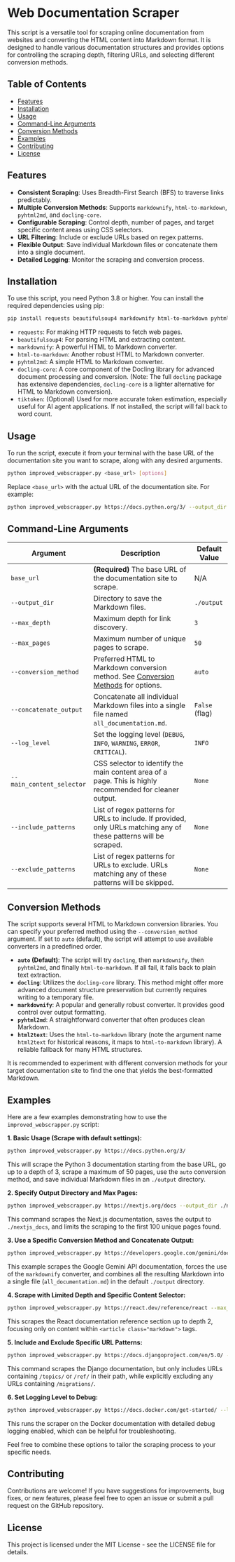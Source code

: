 # Web Documentation Scraper

This script is a versatile tool for scraping online documentation from websites and converting the HTML content into Markdown format. It is designed to handle various documentation structures and provides options for controlling the scraping depth, filtering URLs, and selecting different conversion methods.

## Table of Contents

- [Features](#features)
- [Installation](#installation)
- [Usage](#usage)
- [Command-Line Arguments](#command-line-arguments)
- [Conversion Methods](#conversion-methods)
- [Examples](#examples)
- [Contributing](#contributing)
- [License](#license)

## Features

*   **Consistent Scraping**: Uses Breadth-First Search (BFS) to traverse links predictably.
*   **Multiple Conversion Methods**: Supports `markdownify`, `html-to-markdown`, `pyhtml2md`, and `docling-core`.
*   **Configurable Scraping**: Control depth, number of pages, and target specific content areas using CSS selectors.
*   **URL Filtering**: Include or exclude URLs based on regex patterns.
*   **Flexible Output**: Save individual Markdown files or concatenate them into a single document.
*   **Detailed Logging**: Monitor the scraping and conversion process.




## Installation

To use this script, you need Python 3.8 or higher. You can install the required dependencies using pip:

```bash
pip install requests beautifulsoup4 markdownify html-to-markdown pyhtml2md docling-core tiktoken
```

*   `requests`: For making HTTP requests to fetch web pages.
*   `beautifulsoup4`: For parsing HTML and extracting content.
*   `markdownify`: A powerful HTML to Markdown converter.
*   `html-to-markdown`: Another robust HTML to Markdown converter.
*   `pyhtml2md`: A simple HTML to Markdown converter.
*   `docling-core`: A core component of the Docling library for advanced document processing and conversion. (Note: The full `docling` package has extensive dependencies, `docling-core` is a lighter alternative for HTML to Markdown conversion).
*   `tiktoken`: (Optional) Used for more accurate token estimation, especially useful for AI agent applications. If not installed, the script will fall back to word count.




## Usage

To run the script, execute it from your terminal with the base URL of the documentation site you want to scrape, along with any desired arguments.

```bash
python improved_webscrapper.py <base_url> [options]
```

Replace `<base_url>` with the actual URL of the documentation site. For example:

```bash
python improved_webscrapper.py https://docs.python.org/3/ --output_dir python_docs --max_depth 2 --max_pages 100 --conversion_method markdownify
```




## Command-Line Arguments

| Argument                  | Description                                                                                                                              | Default Value      |
| ------------------------- | ---------------------------------------------------------------------------------------------------------------------------------------- | ------------------ |
| `base_url`                | **(Required)** The base URL of the documentation site to scrape.                                                                         | N/A                |
| `--output_dir`            | Directory to save the Markdown files.                                                                                                    | `./output`         |
| `--max_depth`             | Maximum depth for link discovery.                                                                                                        | `3`                |
| `--max_pages`             | Maximum number of unique pages to scrape.                                                                                                | `50`               |
| `--conversion_method`     | Preferred HTML to Markdown conversion method. See [Conversion Methods](#conversion-methods) for options.                                   | `auto`             |
| `--concatenate_output`    | Concatenate all individual Markdown files into a single file named `all_documentation.md`.                                               | `False` (flag)     |
| `--log_level`             | Set the logging level (`DEBUG`, `INFO`, `WARNING`, `ERROR`, `CRITICAL`).                                                                 | `INFO`             |
| `--main_content_selector` | CSS selector to identify the main content area of a page. This is highly recommended for cleaner output.                                 | `None`             |
| `--include_patterns`      | List of regex patterns for URLs to include. If provided, only URLs matching any of these patterns will be scraped.                       | `None`             |
| `--exclude_patterns`      | List of regex patterns for URLs to exclude. URLs matching any of these patterns will be skipped.                                         | `None`             |




## Conversion Methods

The script supports several HTML to Markdown conversion libraries. You can specify your preferred method using the `--conversion_method` argument. If set to `auto` (default), the script will attempt to use available converters in a predefined order.

*   **`auto` (Default)**: The script will try `docling`, then `markdownify`, then `pyhtml2md`, and finally `html-to-markdown`. If all fail, it falls back to plain text extraction.
*   **`docling`**: Utilizes the `docling-core` library. This method might offer more advanced document structure preservation but currently requires writing to a temporary file.
*   **`markdownify`**: A popular and generally robust converter. It provides good control over output formatting.
*   **`pyhtml2md`**: A straightforward converter that often produces clean Markdown.
*   **`html2text`**: Uses the `html-to-markdown` library (note the argument name `html2text` for historical reasons, it maps to `html-to-markdown` library). A reliable fallback for many HTML structures.

It is recommended to experiment with different conversion methods for your target documentation site to find the one that yields the best-formatted Markdown.




## Examples

Here are a few examples demonstrating how to use the `improved_webscrapper.py` script:

**1. Basic Usage (Scrape with default settings):**

```bash
python improved_webscrapper.py https://docs.python.org/3/
```

This will scrape the Python 3 documentation starting from the base URL, go up to a depth of 3, scrape a maximum of 50 pages, use the `auto` conversion method, and save individual Markdown files in an `./output` directory.

**2. Specify Output Directory and Max Pages:**

```bash
python improved_webscrapper.py https://nextjs.org/docs --output_dir ./nextjs_docs --max_pages 100
```

This command scrapes the Next.js documentation, saves the output to `./nextjs_docs`, and limits the scraping to the first 100 unique pages found.

**3. Use a Specific Conversion Method and Concatenate Output:**

```bash
python improved_webscrapper.py https://developers.google.com/gemini/docs --conversion_method markdownify --concatenate_output
```

This example scrapes the Google Gemini API documentation, forces the use of the `markdownify` converter, and combines all the resulting Markdown into a single file (`all_documentation.md`) in the default `./output` directory.

**4. Scrape with Limited Depth and Specific Content Selector:**

```bash
python improved_webscrapper.py https://react.dev/reference/react --max_depth 2 --main_content_selector "article.markdown"
```

This scrapes the React documentation reference section up to depth 2, focusing only on content within `<article class="markdown">` tags.

**5. Include and Exclude Specific URL Patterns:**

```bash
python improved_webscrapper.py https://docs.djangoproject.com/en/5.0/ --include_patterns ".*/topics/.*" ".*/ref/.*" --exclude_patterns ".*/migrations/.*"
```

This command scrapes the Django documentation, but only includes URLs containing `/topics/` or `/ref/` in their path, while explicitly excluding any URLs containing `/migrations/`.

**6. Set Logging Level to Debug:**

```bash
python improved_webscrapper.py https://docs.docker.com/get-started/ --log_level DEBUG
```

This runs the scraper on the Docker documentation with detailed debug logging enabled, which can be helpful for troubleshooting.

Feel free to combine these options to tailor the scraping process to your specific needs.




## Contributing

Contributions are welcome! If you have suggestions for improvements, bug fixes, or new features, please feel free to open an issue or submit a pull request on the GitHub repository.

## License

This project is licensed under the MIT License - see the LICENSE file for details.



